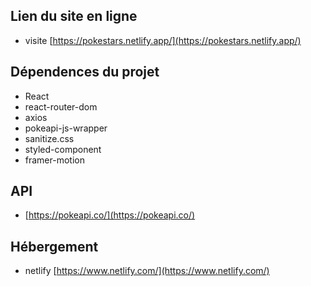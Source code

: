 ## Lien du site en ligne
  - visite [https://pokestars.netlify.app/](https://pokestars.netlify.app/)

## Dépendences du projet

- React 
- react-router-dom
- axios
- pokeapi-js-wrapper
- sanitize.css
- styled-component
- framer-motion

## API 

- [https://pokeapi.co/](https://pokeapi.co/)

## Hébergement

- netlify [https://www.netlify.com/](https://www.netlify.com/)
